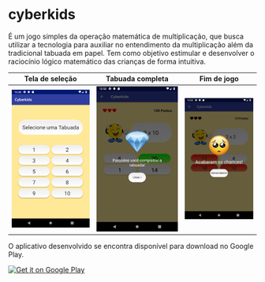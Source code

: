 # cyberkids

É um jogo simples da operação matemática de multiplicação, que busca utilizar a tecnologia para auxiliar no entendimento da multiplicação além da tradicional tabuada em papel. Tem como objetivo estimular e desenvolver o raciocínio lógico matemático das crianças de forma intuitiva.

Tela de seleção|Tabuada completa|Fim de jogo
:-------------------------:|:-------------------------:|:-------------------------:
![screenshot_1](docs/screenshot_1.png)|![screenshot_2](docs/screenshot_2.png)|![screenshot_3](docs/screenshot_3.png)

O aplicativo desenvolvido se encontra disponível para download no Google Play.

<a href="https://play.google.com/store/">
    <img src="https://play.google.com/intl/en_us/badges/images/generic/en_badge_web_generic.png"
        alt="Get it on Google Play" height="80"/>
</a>
